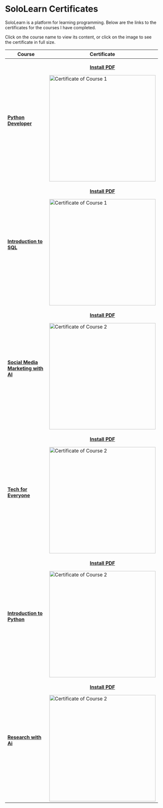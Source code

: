 # SoloLearn Certificates
SoloLearn is a platform for learning programming. Below are the links to the certificates for the courses I have completed.

Click on the course name to view its content, or click on the image to see the certificate in full size.

| Course | Certificate |
| --- | --- |
| **[Python Developer](https://www.sololearn.com/en/learn/courses/python-developer)** | <p align="center">[**Install PDF**](https://api2.sololearn.com/v2/certificates/CC-OU5ZJ1QK/image/pdf?t=638705634886479980?mode=download)</p> <img src="https://api2.sololearn.com/v2/certificates/CC-OU5ZJ1QK/image/png?t=638705634886479980?mode=download" alt="Certificate of Course 1" width="350" /> |
| **[Introduction to SQL](https://www.sololearn.com/en/learn/courses/sql-introduction)** | <p align="center">[**Install PDF**](https://api2.sololearn.com/v2/certificates/CC-GLZIBSIR/image/pdf?t=638747226385138870?mode=download)</p> <img src="https://api2.sololearn.com/v2/certificates/CC-GLZIBSIR/image/jpg?t=638747226385138870?mode=download" alt="Certificate of Course 1" width="350" /> |
| **[Social Media Marketing with AI](https://www.sololearn.com/en/learn/courses/sm-ai?location=2)** | <p align="center">[**Install PDF**](https://api2.sololearn.com/v2/certificates/CC-WYWML1DH/image/pdf?t=638705646464085320?mode=download)</p> <img src="https://api2.sololearn.com/v2/certificates/CC-GLZIBSIR/image/jpg?t=638747226385138870?mode=download" alt="Certificate of Course 2" width="350" /> |
| **[Tech for Everyone](https://www.sololearn.com/ru/learn/courses/tech-for-everyone?location=2)** | <p align="center">[**Install PDF**](https://api2.sololearn.com/v2/certificates/CC-QK9UY38E/image/pdf?t=638714274859074500?mode=download)</p> <img src="https://api2.sololearn.com/v2/certificates/CC-QK9UY38E/image/jpg?t=638714274859074500" alt="Certificate of Course 2" width="350" /> |
| **[Introduction to Python](https://www.sololearn.com/en/learn/courses/python-introduction?location=2)** | <p align="center">[**Install PDF**](https://api2.sololearn.com/v2/certificates/CC-ZYYGWR4Y/image/pdf?t=638734153700947190?mode=download)</p> <img src="https://api2.sololearn.com/v2/certificates/CC-ZYYGWR4Y/image/jpg?t=638734153700947190?mode=download" alt="Certificate of Course 2" width="350" /> |
| **[Research with Ai](https://www.sololearn.com/en/learn/courses/research-ai)** | <p align="center">[**Install PDF**](https://api2.sololearn.com/v2/certificates/CC-PKG6RHRD/image/pdf?t=638740061947465730?mode=download)</p> <img src="https://api2.sololearn.com/v2/certificates/CC-PKG6RHRD/image/jpg?t=638740061947465730?mode=download" alt="Certificate of Course 2" width="350" /> |


